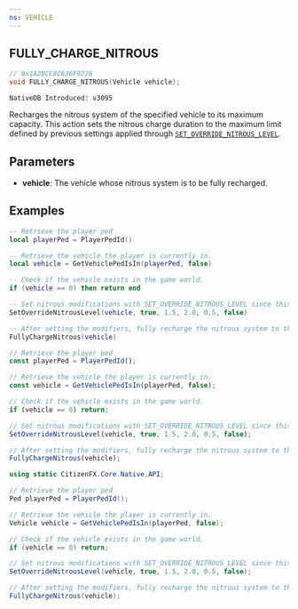 ```yaml
---
ns: VEHICLE
---
```

## FULLY_CHARGE_NITROUS

```c
// 0x1A2BCC8C636F9226
void FULLY_CHARGE_NITROUS(Vehicle vehicle);
```

```
NativeDB Introduced: v3095
```

Recharges the nitrous system of the specified vehicle to its maximum capacity. This action sets the nitrous charge duration to the maximum limit defined by previous settings applied through [`SET_OVERRIDE_NITROUS_LEVEL`](#_0xC8E9B6B71B8E660D).

## Parameters
* **vehicle**: The vehicle whose nitrous system is to be fully recharged.

## Examples

```lua
-- Retrieve the player ped
local playerPed = PlayerPedId()

-- Retrieve the vehicle the player is currently in. 
local vehicle = GetVehiclePedIsIn(playerPed, false)

-- Check if the vehicle exists in the game world.
if (vehicle == 0) then return end

-- Set nitrous modifications with SET_OVERRIDE_NITROUS_LEVEL since this native require a durationMod to be specified.
SetOverrideNitrousLevel(vehicle, true, 1.5, 2.0, 0.5, false)

-- After setting the modifiers, fully recharge the nitrous system to the new max defined.
FullyChargeNitrous(vehicle)
```

```javascript
// Retrieve the player ped
const playerPed = PlayerPedId();

// Retrieve the vehicle the player is currently in.
const vehicle = GetVehiclePedIsIn(playerPed, false);

// Check if the vehicle exists in the game world.
if (vehicle == 0) return;

// Set nitrous modifications with SET_OVERRIDE_NITROUS_LEVEL since this native require a durationMod to be specified.
SetOverrideNitrousLevel(vehicle, true, 1.5, 2.0, 0.5, false);

// After setting the modifiers, fully recharge the nitrous system to the new max defined.
FullyChargeNitrous(vehicle);
```

```csharp
using static CitizenFX.Core.Native.API;

// Retrieve the player ped
Ped playerPed = PlayerPedId();

// Retrieve the vehicle the player is currently in.
Vehicle vehicle = GetVehiclePedIsIn(playerPed, false);

// Check if the vehicle exists in the game world.
if (vehicle == 0) return;

// Set nitrous modifications with SET_OVERRIDE_NITROUS_LEVEL since this native require a durationMod to be specified.
SetOverrideNitrousLevel(vehicle, true, 1.5, 2.0, 0.5, false);

// After setting the modifiers, fully recharge the nitrous system to the new max defined.
FullyChargeNitrous(vehicle);
```